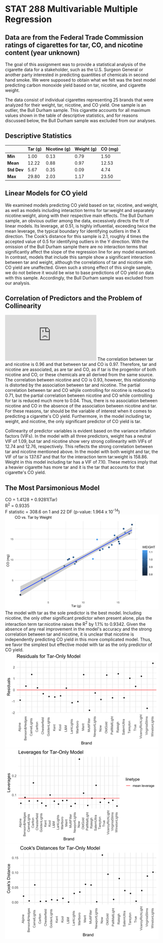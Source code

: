 <!-- This is the README for the STAT288 cigarette project repository -->

# STAT 288 Multivariable Multiple Regression

## Data are from the Federal Trade Commission ratings of cigarettes for tar, CO, and nicotine content (year unknown)

The goal of this assignment was to provide a statistical analysis of the cigarette data for a stakeholder, such as the U.S. Surgeon General or another party interested in predicting quantities of chemicals in second hand smoke.  We were supposed to obtain what we felt was the best model predicting carbon monoxide yield based on tar, nicotine, and cigarette weight.

The data consist of individual cigarettes representing 25 brands that were analyzed for their weight, tar, nicotine, and CO yield.  One sample is an outlier, the Bull Durham sample.  This cigarette  accounts for all maximum values shown in the table of descriptive statistics, and for reasons discussed below, the Bull Durham sample was excluded from our analyses. 

## Descriptive Statistics

|        | Tar (g) | Nicotine (g) | Weight (g) | CO (mg)
---------|---------|--------------|------------|--------
 **Min** | 1.00 | 0.13 | 0.79 | 1.50
 **Mean** | 12.22 | 0.88 | 0.97 | 12.53
 **Std Dev** | 5.67 | 0.35 | 0.09 | 4.74
 **Max** | 29.80 | 2.03 | 1.17 | 23.50

## Linear Models for CO yield

We examined models predicting CO yield based on tar, nicotine, and weight, as well as models including interaction terms for tar:weight and separately nicotine:weight, along with their respective main effects. The Bull Durham sample, an obvious outlier among the data, excessively directs the fit of linear models. Its leverage, at 0.51, is highly influential, exceeding twice the mean leverage, the typical boundary for identifying outliers in the X direction.  The Cook’s distance for this sample is 2.1, roughly 4 times the accepted value of 0.5 for identifying outliers in the Y direction. With the omission of the Bull Durham sample there are no interaction terms that significantly affect the slope of the regression line for any model examined. In contrast, models that include this sample show a significant interaction between tar and weight, although the correlations of tar and nicotine with CO yield are unaffected. Given such a strong effect of this single sample, we do not believe it would be wise to base predictions of CO yield on data with this sample. Accordingly, the Bull Durham sample was excluded from our analysis.

## Correlation of Predictors and the Problem of Collinearity

![Correlation plot for cigarette data](https://github.com/leekapp/stat288CigProject/blob/master/images/corrplot.pdf)
The correlation between tar and nicotine is 0.96 and that between tar and CO is 0.97. Therefore, tar and nicotine are associated, as are tar and CO, as if tar is the progenitor of both nicotine and CO, or these chemicals are all derived from the same source. The correlation between nicotine and CO is 0.93, however, this relationship is distorted by the association between tar and nicotine.  The partial correlation between tar and CO whjile controlling for nicotine is reduced to 0.71, but the partial correlation between nicotine and CO while controlling for tar is reduced much more to 0.04.  Thus, there is no association between nicotine and CO in the absence of the association between nicotine and tar.  For these reasons, tar should be the variable of interest when it comes to predicting a cigarette's CO yield.  Furthermore, in the model including tar, weight, and nicotine, the only significant predictor of CO yield is tar.

Collinearity of predictor variables is evident based on the variance inflation factors (VIFs). In the model with all three predictors, weight has a neutral VIF of 1.09, but tar and nicotine show very strong collinearity with VIFs of 12.74 and 12.76, respectively. This reflects the strong correlation between tar and nicotine mentioned above. In the model with both weight and tar, the VIF of tar is 137.67 and that for the interaction term tar:weight is 158.86.  Weight in this model including tar has a VIF of 7.10.  These metrics imply that a heavier cigarette has more tar and it is the tar that accounts for that cigarette's CO yield.

## The Most Parsimonious Model

CO = 1.4128 + 0.9281(Tar)  
R<sup>2</sup> = 0.9335  
F statistic = 308.6 on 1 and 22 DF (p-value: 1.964 x 10<sup>-14</sup>)  
![Plot of CO by tar fit by model with tar as the only predictor](images/tarOnly.png)
The model with tar as the sole predictor is the best model.  Including nicotine, the only other significant predictor when present alone, plus the interaction term tar:nicotine raises the R<sup>2</sup> by 1.1% to 0.9342.  Given the absence of any real improvement in the model's accuracy and the strong correlation between tar and nicotine, it is unclear that nicotine is independently predicting CO yield in this more complicated model.  Thus, we favor the simplest but effective model with tar as the only predictor of CO yield.
![Plot of residuals for tar only model](images/tarOnlyResids.png) ![Plot of leverages for tar only model](images/tarOnlyLevs.png) ![Plot of Cook's distances for tar only model](images/tarOnlyCooks.png)

